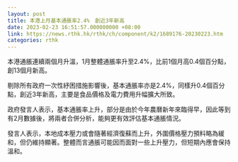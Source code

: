 ```yaml
---
layout: post
title: 本港上月基本通脹率2.4%　創近3年新高
date: 2023-02-23 16:51:57.000000000 +08:00
link: https://news.rthk.hk/rthk/ch/component/k2/1689176-20230223.htm
categories: rthk
---
```


本港通脹連續兩個月升溫，1月整體通脹率升至2.4%，比前1個月高0.4個百分點，創13個月新高。

剔除所有政府一次性紓困措施影響後，基本通脹率亦是2.4%，同樣升0.4個百分點，創近3年新高，主要是食品價格及電力費用升幅擴大所致。

政府發言人表示，基本通脹率上升，部分是由於今年農曆新年來臨得早，因此等到有2月數據後，將兩者合併分析，能夠更有效評估基本通脹情況。

發言人表示，本地成本壓力或會隨著經濟復蘇而上升，外圍價格壓力預料略為緩和，但仍維持顯著。整體而言通脹可能因而面對一些上升壓力，但短期內應會保持溫和。
